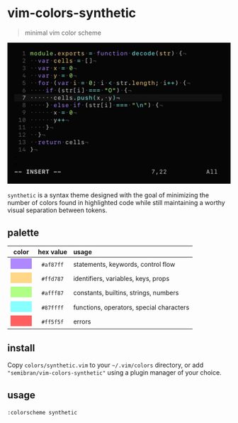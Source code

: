 # vim-colors-synthetic
> minimal vim color scheme

![preview](images/preview.png)

`synthetic` is a syntax theme designed with the goal of minimizing the number of colors found in highlighted code while still maintaining a worthy visual separation between tokens.

## palette
| color                         | hex value | usage                                  |
| :---------------------------: | :-------: | :--------------------------------------- |
| ![purple](images/purple.png)  | `#af87ff` | statements, keywords, control flow       |
| ![yellow](images/yellow.png)  | `#ffd787` | identifiers, variables, keys, props      |
| ![green](images/green.png)    | `#afff87` | constants, builtins, strings, numbers    |
| ![cyan](images/cyan.png)      | `#87ffff` | functions, operators, special characters |
| ![red](images/red.png)        | `#ff5f5f` | errors                                   |

## install
Copy `colors/synthetic.vim` to your `~/.vim/colors` directory, or add `"semibran/vim-colors-synthetic"` using a plugin manager of your choice.

## usage
`:colorscheme synthetic`
